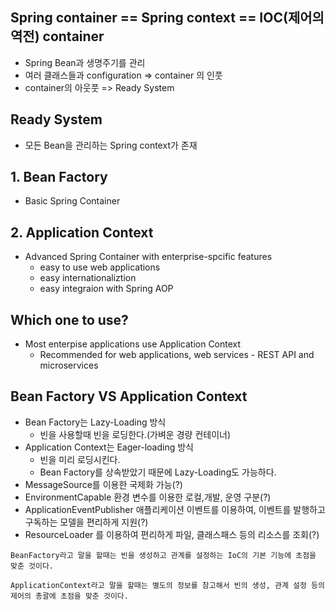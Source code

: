 

## Spring container == Spring context == IOC(제어의 역전)  container

- Spring Bean과 생명주기를 관리
- 여러 클래스들과 configuration => container  의 인풋
- container의 아웃풋 => Ready System

## Ready System
- 모든 Bean을 관리하는 Spring context가 존재

## 1. Bean Factory
- Basic Spring Container

## 2. Application Context
- Advanced Spring Container with enterprise-spcific features
	- easy to use web applications
	- easy internationaliztion
	- easy integraion with Spring AOP

## Which one to use? 
- Most enterpise applications use Application Context
	- Recommended for web applications, web services - REST API and microservices

## Bean Factory VS Application Context
- Bean Factory는 Lazy-Loading 방식
	- 빈을 사용할때 빈을 로딩한다.(가벼운 경량 컨테이너)
- Application Context는 Eager-loading 방식
	- 빈을 미리 로딩시킨다.
	- Bean Factory를 상속받았기 때문에 Lazy-Loading도 가능하다.
- MessageSource를 이용한 국제화 가능(?)
- EnvironmentCapable 환경 변수를 이용한 로컬,개발, 운영 구분(?)
- ApplicationEventPublisher 애플리케이션 이벤트를 이용하여, 이벤트를 발행하고 구독하는 모델을 편리하게 지원(?)
- ResourceLoader 를 이용하여 편리하게 파일, 클래스패스 등의 리소스를 조회(?)


```
BeanFactory라고 말을 할때는 빈을 생성하고 관계를 설정하는 IoC의 기본 기능에 초점을 맞춘 것이다.

ApplicationContext라고 말을 할때는 별도의 정보를 참고해서 빈의 생성, 관계 설정 등의 제어의 총괄에 초점을 맞춘 것이다.
```
